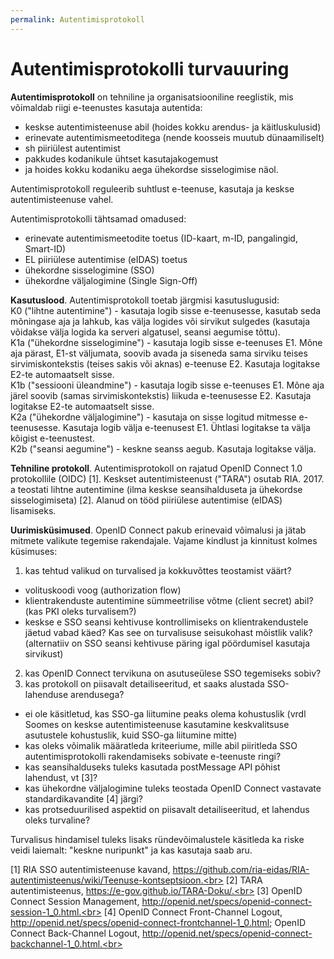 ```yaml
---
permalink: Autentimisprotokoll
---
```


# Autentimisprotokolli turvauuring

__Autentimisprotokoll__ on tehniline ja organisatsiooniline reeglistik, mis võimaldab riigi e-teenustes kasutaja autentida:
- keskse autentimisteenuse abil (hoides kokku arendus- ja käitluskulusid)
- erinevate autentimismeetoditega (nende koosseis muutub dünaamiliselt)
- sh piiriülest autentimist
- pakkudes kodanikule ühtset kasutajakogemust
- ja hoides kokku kodaniku aega ühekordse sisselogimise näol.

Autentimisprotokoll reguleerib suhtlust e-teenuse, kasutaja ja keskse autentimisteenuse vahel.

Autentimisprotokolli tähtsamad omadused:
- erinevate autentimismeetodite toetus (ID-kaart, m-ID, pangalingid, Smart-ID)
- EL piiriülese autentimise (eIDAS) toetus
- ühekordne sisselogimine (SSO)
- ühekordne väljalogimine (Single Sign-Off)

__Kasutuslood__. Autentimisprotokoll toetab järgmisi kasutuslugusid:<br>
K0 ("lihtne autentimine") - kasutaja logib sisse e-teenusesse, kasutab seda mõningase aja ja lahkub, kas välja logides või sirvikut sulgedes (kasutaja võidakse välja logida ka serveri algatusel, seansi aegumise tõttu).<br>
K1a ("ühekordne sisselogimine") - kasutaja logib sisse e-teenuses E1. Mõne aja pärast, E1-st väljumata, soovib avada ja siseneda sama sirviku teises sirvimiskontekstis (teises sakis või aknas) e-teenuse E2. Kasutaja logitakse E2-te automaatselt sisse.<br>
K1b ("sessiooni üleandmine") - kasutaja logib sisse e-teenuses E1. Mõne aja järel soovib (samas sirvimiskontekstis) liikuda e-teenusesse E2. Kasutaja logitakse E2-te automaatselt sisse.<br>
K2a ("ühekordne väljalogimine") - kasutaja on sisse logitud mitmesse e-teenusesse. Kasutaja logib välja e-teenusest E1. Ühtlasi logitakse ta välja kõigist e-teenustest.<br>
K2b ("seansi aegumine") - keskne seanss aegub. Kasutaja logitakse välja.

__Tehniline protokoll__. Autentimisprotokoll on rajatud OpenID Connect 1.0 protokollile (OIDC) [1]. Keskset autentimisteenust ("TARA") osutab RIA. 2017. a teostati lihtne autentimine (ilma keskse seansihalduseta ja ühekordse sisselogimiseta) [2]. Alanud on tööd piiriülese autentimise (eIDAS) lisamiseks. 

__Uurimisküsimused__.
OpenID Connect pakub erinevaid võimalusi ja jätab mitmete valikute tegemise rakendajale. Vajame kindlust ja kinnitust kolmes küsimuses:
1) kas tehtud valikud on turvalised ja kokkuvõttes teostamist väärt?
- volituskoodi voog (authorization flow)
- klientrakenduste autentimine sümmeetrilise võtme (client secret) abil? (kas PKI oleks turvalisem?)
- keskse e SSO seansi kehtivuse kontrollimiseks on klientrakendustele jäetud vabad käed? Kas see on turvalisuse seisukohast mõistlik valik? (alternatiiv on SSO seansi kehtivuse päring igal pöördumisel kasutaja sirvikust) 
2) kas OpenID Connect tervikuna on asutuseülese SSO tegemiseks sobiv?
3) kas protokoll on piisavalt detailiseeritud, et saaks alustada SSO-lahenduse arendusega?
- ei ole käsitletud, kas SSO-ga liitumine peaks olema kohustuslik (vrdl Soomes on keskse autentimisteenuse kasutamine keskvalitsuse asutustele kohustuslik, kuid SSO-ga liitumine mitte)
- kas oleks võimalik määratleda kriteeriume, mille abil piiritleda SSO autentimisprotokolli rakendamiseks sobivate e-teenuste ringi?
- kas seansihalduseks tuleks kasutada postMessage API põhist lahendust, vt [3]?
- kas ühekordne väljalogimine tuleks teostada OpenID Connect vastavate standardikavandite [4] järgi?
- kas protseduurilised aspektid on piisavalt detailiseeritud, et lahendus oleks turvaline?

Turvalisus hindamisel tuleks lisaks ründevõimalustele käsitleda ka riske veidi laiemalt: "keskne nuripunkt" ja kas kasutaja saab aru.

[1] RIA SSO autentimisteenuse kavand, https://github.com/ria-eidas/RIA-autentimisteenus/wiki/Teenuse-kontseptsioon.<br>
[2] TARA autentimisteenus, https://e-gov.github.io/TARA-Doku/.<br>
[3] OpenID Connect Session Management, http://openid.net/specs/openid-connect-session-1_0.html.<br>
[4] OpenID Connect Front-Channel Logout, http://openid.net/specs/openid-connect-frontchannel-1_0.html; OpenID Connect Back-Channel Logout, http://openid.net/specs/openid-connect-backchannel-1_0.html.<br>

